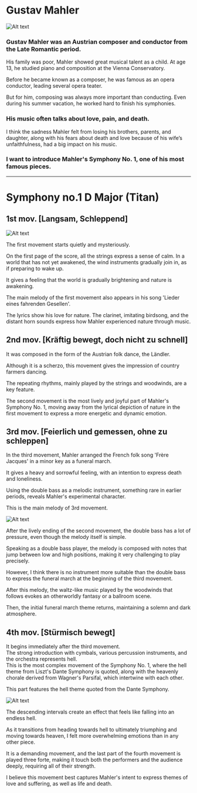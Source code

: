 # Gustav Mahler
![Alt text](https://github.com/user-attachments/assets/7d53f50e-c8c2-476d-8c11-f7301c55dca2)

### Gustav Mahler was an Austrian composer and conductor from the Late Romantic period.
His family was poor, Mahler showed great musical talent as a child. At age 13, he studied piano and composition at the Vienna Conservatory.   

Before he became known as a composer, he was famous as an opera conductor, leading several opera teater.   

But for him, composing was always more important than conducting. Even during his summer vacation, he worked hard to finish his symphonies.

### His music often talks about love, pain, and death.
I think the sadness Mahler felt from losing his brothers, parents, and daughter, along with his fears about death and love because of his wife’s unfaithfulness, had a big impact on his music.

### I want to introduce Mahler's Symphony No. 1, one of his most famous pieces.

___

# Symphony no.1 D Major (Titan)
## 1st mov. [Langsam, Schleppend]
![Alt text](https://github.com/user-attachments/assets/564e7eba-334d-4b1a-aaaf-6150af23f269)

The first movement starts quietly and mysteriously.   

On the first page of the score, all the strings express a sense of calm. In a world that has not yet awakened, the wind instruments gradually join in, as if preparing to wake up.   

It gives a feeling that the world is gradually brightening and nature is awakening.   

The main melody of the first movement also appears in his song 'Lieder eines fahrenden Gesellen'.   

The lyrics show his love for nature. The clarinet, imitating birdsong, and the distant horn sounds express how Mahler experienced nature through music.

## 2nd mov. [Kräftig bewegt, doch nicht zu schnell]

It was composed in the form of the Austrian folk dance, the Ländler.   

Although it is a scherzo, this movement gives the impression of country farmers dancing.   

The repeating rhythms, mainly played by the strings and woodwinds, are a key feature.   

The second movement is the most lively and joyful part of Mahler's Symphony No. 1, moving away from the lyrical depiction of nature in the first movement to express a more energetic and dynamic emotion.

## 3rd mov. [Feierlich und gemessen, ohne zu schleppen]
In the third movement, Mahler arranged the French folk song 'Frère Jacques' in a minor key as a funeral march.   

It gives a heavy and sorrowful feeling, with an intention to express death and loneliness.   

Using the double bass as a melodic instrument, something rare in earlier periods, reveals Mahler's experimental character.   



This is the main melody of 3rd movement.   

![Alt text](https://github.com/user-attachments/assets/421bfc0a-8bd7-47e1-a1c5-6dc63e99e650)

After the lively ending of the second movement, the double bass has a lot of pressure, even though the melody itself is simple.   

Speaking as a double bass player, the melody is composed with notes that jump between low and high positions, making it very challenging to play precisely.   

However, I think there is no instrument more suitable than the double bass to express the funeral march at the beginning of the third movement.   

After this melody, the waltz-like music played by the woodwinds that follows evokes an otherworldly fantasy or a ballroom scene.

Then, the initial funeral march theme returns, maintaining a solemn and dark atmosphere.

## 4th mov. [Stürmisch bewegt]

It begins immediately after the third movement.   
The strong introduction with cymbals, various percussion instruments, and the orchestra represents hell.   
This is the most complex movement of the Symphony No. 1, where the hell theme from Liszt's Dante Symphony is quoted, along with the heavenly chorale derived from Wagner's Parsifal, which intertwine with each other.   

This part features the hell theme quoted from the Dante Symphony.   

![Alt text](https://github.com/user-attachments/assets/2aa16b82-d099-48f3-9865-3483d4899a9d)

The descending intervals create an effect that feels like falling into an endless hell.   

As it transitions from heading towards hell to ultimately triumphing and moving towards heaven, I felt more overwhelming emotions than in any other piece.   

It is a demanding movement, and the last part of the fourth movement is played three forte, making it touch both the performers and the audience deeply, requiring all of their strength.   

I believe this movement best captures Mahler's intent to express themes of love and suffering, as well as life and death.
